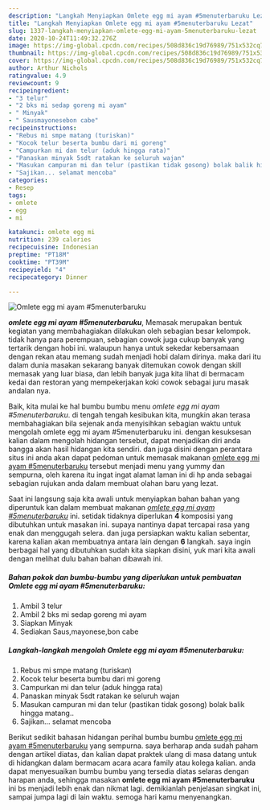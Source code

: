 ```yaml
---
description: "Langkah Menyiapkan Omlete egg mi ayam #5menuterbaruku Lezat"
title: "Langkah Menyiapkan Omlete egg mi ayam #5menuterbaruku Lezat"
slug: 1337-langkah-menyiapkan-omlete-egg-mi-ayam-5menuterbaruku-lezat
date: 2020-10-24T11:49:32.276Z
image: https://img-global.cpcdn.com/recipes/508d836c19d76989/751x532cq70/omlete-egg-mi-ayam-5menuterbaruku-foto-resep-utama.jpg
thumbnail: https://img-global.cpcdn.com/recipes/508d836c19d76989/751x532cq70/omlete-egg-mi-ayam-5menuterbaruku-foto-resep-utama.jpg
cover: https://img-global.cpcdn.com/recipes/508d836c19d76989/751x532cq70/omlete-egg-mi-ayam-5menuterbaruku-foto-resep-utama.jpg
author: Arthur Nichols
ratingvalue: 4.9
reviewcount: 9
recipeingredient:
- "3 telur"
- "2 bks mi sedap goreng mi ayam"
- " Minyak"
- " Sausmayonesebon cabe"
recipeinstructions:
- "Rebus mi smpe matang (turiskan)"
- "Kocok telur beserta bumbu dari mi goreng"
- "Campurkan mi dan telur (aduk hingga rata)"
- "Panaskan minyak 5sdt ratakan ke seluruh wajan"
- "Masukan campuran mi dan telur (pastikan tidak gosong) bolak balik hingga matang.."
- "Sajikan... selamat mencoba"
categories:
- Resep
tags:
- omlete
- egg
- mi

katakunci: omlete egg mi 
nutrition: 239 calories
recipecuisine: Indonesian
preptime: "PT18M"
cooktime: "PT39M"
recipeyield: "4"
recipecategory: Dinner

---
```



![Omlete egg mi ayam #5menuterbaruku](https://img-global.cpcdn.com/recipes/508d836c19d76989/751x532cq70/omlete-egg-mi-ayam-5menuterbaruku-foto-resep-utama.jpg)

<b><i>omlete egg mi ayam #5menuterbaruku</i></b>, Memasak merupakan bentuk kegiatan yang membahagiakan dilakukan oleh sebagian besar kelompok. tidak hanya para perempuan, sebagian cowok juga cukup banyak yang tertarik dengan hobi ini. walaupun hanya untuk sekedar kebersamaan dengan rekan atau memang sudah menjadi hobi dalam dirinya. maka dari itu dalam dunia masakan sekarang banyak ditemukan cowok dengan skill memasak yang luar biasa, dan lebih banyak juga kita lihat di bermacam kedai dan restoran yang mempekerjakan koki cowok sebagai juru masak andalan nya.

Baik, kita mulai ke hal bumbu bumbu menu <i>omlete egg mi ayam #5menuterbaruku</i>. di tengah tengah kesibukan kita, mungkin akan terasa membahagiakan bila sejenak anda menyisihkan sebagian waktu untuk mengolah omlete egg mi ayam #5menuterbaruku ini. dengan kesuksesan kalian dalam mengolah hidangan tersebut, dapat menjadikan diri anda bangga akan hasil hidangan kita sendiri. dan juga disini dengan perantara situs ini anda akan dapat pedoman untuk memasak makanan <u>omlete egg mi ayam #5menuterbaruku</u> tersebut menjadi menu yang yummy dan sempurna, oleh karena itu ingat ingat alamat laman ini di hp anda sebagai sebagian rujukan anda dalam membuat olahan baru yang lezat.




Saat ini langsung saja kita awali untuk menyiapkan bahan bahan yang diperuntuk kan dalam membuat makanan <u><i>omlete egg mi ayam #5menuterbaruku</i></u> ini. setidak tidaknya diperlukan <b>4</b> komposisi yang dibutuhkan untuk masakan ini. supaya nantinya dapat tercapai rasa yang enak dan menggugah selera. dan juga persiapkan waktu kalian sebentar, karena kalian akan membuatnya antara lain dengan <b>6</b> langkah. saya ingin berbagai hal yang dibutuhkan sudah kita siapkan disini, yuk mari kita awali dengan melihat dulu bahan bahan dibawah ini.

<!--inarticleads1-->

##### Bahan pokok dan bumbu-bumbu yang diperlukan untuk pembuatan Omlete egg mi ayam #5menuterbaruku:

1. Ambil 3 telur
1. Ambil 2 bks mi sedap goreng mi ayam
1. Siapkan  Minyak
1. Sediakan  Saus,mayonese,bon cabe




<!--inarticleads2-->

##### Langkah-langkah mengolah Omlete egg mi ayam #5menuterbaruku:

1. Rebus mi smpe matang (turiskan)
1. Kocok telur beserta bumbu dari mi goreng
1. Campurkan mi dan telur (aduk hingga rata)
1. Panaskan minyak 5sdt ratakan ke seluruh wajan
1. Masukan campuran mi dan telur (pastikan tidak gosong) bolak balik hingga matang..
1. Sajikan... selamat mencoba




Berikut sedikit bahasan hidangan perihal bumbu bumbu <u>omlete egg mi ayam #5menuterbaruku</u> yang sempurna. saya berharap anda sudah paham dengan artikel diatas, dan kalian dapat praktek ulang di masa datang untuk di hidangkan dalam bermacam acara acara family atau kolega kalian. anda dapat menyesuaikan bumbu bumbu yang tersedia diatas selaras dengan harapan anda, sehingga masakan <b>omlete egg mi ayam #5menuterbaruku</b> ini bs menjadi lebih enak dan nikmat lagi. demikianlah penjelasan singkat ini, sampai jumpa lagi di lain waktu. semoga hari kamu menyenangkan.
